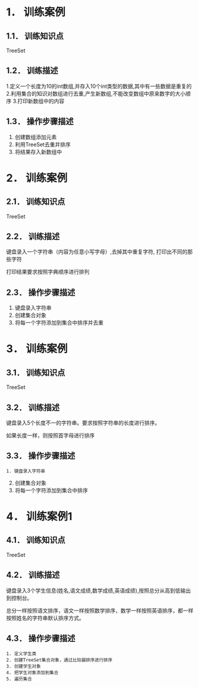 # 1． 训练案例

## 1.1． 训练知识点 

TreeSet

## 1.2． 训练描述 

1.定义一个长度为10的int数组,并存入10个int类型的数据,其中有一些数据是重复的
2.利用集合的知识对数组进行去重,产生新数组,不能改变数组中原来数字的大小顺序
3.打印新数组中的内容

##  1.3． 操作步骤描述 

1. 创建数组添加元素
2. 利用TreeSet去重并排序
3. 将结果存入新数组中



#  2． 训练案例

##  2.1． 训练知识点

TreeSet

## 2.2． 训练描述

键盘录入一个字符串（内容为任意小写字母）,去掉其中重复字符, 打印出不同的那些字符

打印结果要求按照字典顺序进行排列

## 2.3． 操作步骤描述 

1. 键盘录入字符串
2. 创建集合对象 
3.  将每一个字符添加到集合中排序并去重



# 3． 训练案例

## 3.1． 训练知识点

TreeSet

## 3.2． 训练描述 

键盘录入5个长度不一的字符串。要求按照字符串的长度进行排序。

如果长度一样，则按照首字母进行排序

## 3.3． 操作步骤描述

    1. 键盘录入字符串
  2. 创建集合对象 
  3.  将每一个字符添加到集合中排序



# 4． 训练案例1

## 4.1． 训练知识点

 TreeSet

## 4.2． 训练描述 

​	键盘录入3个学生信息(姓名,语文成绩,数学成绩,英语成绩),按照总分从高到低输出到控制台。

​	总分一样按照语文排序，语文一样按照数学排序，数学一样按照英语排序，都一样按照姓名的字符串默认排序方式。

## 4.3． 操作步骤描述

    1. 定义学生类
    2. 创建TreeSet集合对象，通过比较器排序进行排序
    3. 创建学生对象
    4. 把学生对象添加到集合
    5. 遍历集合 









